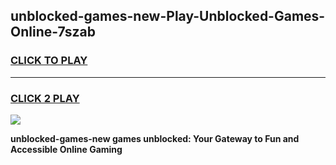 
## unblocked-games-new-Play-Unblocked-Games-Online-7szab
<h3>
<a href="https://premium76.site?title=unblocked-games-new&ref=24A">CLICK TO PLAY</a></h3>
<hr>

<h3>
<a href="https://premium76.site?title=unblocked-games-new&ref=24A">CLICK 2 PLAY</a>
  
</h3>

<a href="https://premium76.site?title=unblocked-games-new&ref=24A"><img src="https://clearcache.store/games.png"></a>


**unblocked-games-new games unblocked: Your Gateway to Fun and Accessible Online Gaming**
